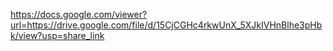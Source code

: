 https://docs.google.com/viewer?url=https://drive.google.com/file/d/15CjCGHc4rkwUnX_5XJkIVHnBlhe3pHbk/view?usp=share_link
